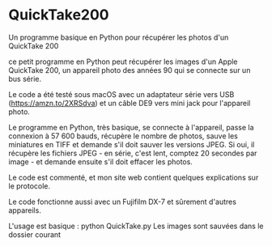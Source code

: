 # QuickTake200
Un programme basique en Python pour récupérer les photos d'un QuickTake 200

ce petit programme en Python peut récupérer les images d'un Apple QuickTake 200, un appareil photo des années 90 qui se connecte sur un bus série.

Le code a été testé sous macOS avec un adaptateur série vers USB (https://amzn.to/2XRSdva) et un câble DE9 vers mini jack pour l'appareil photo.

Le programme en Python, très basique, se connecte à l'appareil, passe la connexion à 57 600 bauds, récupère le nombre de photos, sauve les miniatures en TIFF et demande s'il doit sauver les versions JPEG. Si oui, il récupère les fichiers JPEG - en série, c'est lent, comptez 20 secondes par image - et demande ensuite s'il doit effacer les photos.

Le code est commenté, et mon site web contient quelques explications sur le protocole. 

Le code fonctionne aussi avec un Fujifilm DX-7 et sûrement d'autres appareils. 

L'usage est basique : python QuickTake.py 
Les images sont sauvées dans le dossier courant
